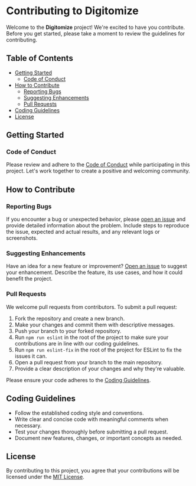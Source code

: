 # Contributing to Digitomize

Welcome to the **Digitomize** project! We're excited to have you contribute. Before you get started, please take a moment to review the guidelines for contributing.

## Table of Contents

- [Getting Started](#getting-started)
  - [Code of Conduct](#code-of-conduct)
- [How to Contribute](#how-to-contribute)
  - [Reporting Bugs](#reporting-bugs)
  - [Suggesting Enhancements](#suggesting-enhancements)
  - [Pull Requests](#pull-requests)
- [Coding Guidelines](#coding-guidelines)
- [License](#license)

## Getting Started

### Code of Conduct

Please review and adhere to the [Code of Conduct](CODE_OF_CONDUCT.md) while participating in this project. Let's work together to create a positive and welcoming community.

## How to Contribute

### Reporting Bugs

If you encounter a bug or unexpected behavior, please [open an issue](../../issues) and provide detailed information about the problem. Include steps to reproduce the issue, expected and actual results, and any relevant logs or screenshots.

### Suggesting Enhancements

Have an idea for a new feature or improvement? [Open an issue](../../issues) to suggest your enhancement. Describe the feature, its use cases, and how it could benefit the project.

### Pull Requests

We welcome pull requests from contributors. To submit a pull request:

1. Fork the repository and create a new branch.
2. Make your changes and commit them with descriptive messages.
3. Push your branch to your forked repository.
4. Run `npm run eslint` in the root of the project to make sure your contributions are in line with our coding guidelines.
5. Run `npm run eslint-fix` in the root of the project for ESLint to fix the issues it can.
4. Open a pull request from your branch to the main repository.
5. Provide a clear description of your changes and why they're valuable.

Please ensure your code adheres to the [Coding Guidelines](#coding-guidelines).

## Coding Guidelines

- Follow the established coding style and conventions.
- Write clear and concise code with meaningful comments when necessary.
- Test your changes thoroughly before submitting a pull request.
- Document new features, changes, or important concepts as needed.

## License

By contributing to this project, you agree that your contributions will be licensed under the [MIT License](../LICENSE).
